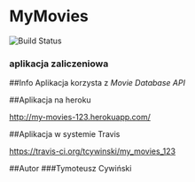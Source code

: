 # MyMovies 
<img src="https://travis-ci.org/tcywinski/my_movies_123.svg?branch=master" alt="Build Status" />

### aplikacja zaliczeniowa

##Info
Aplikacja korzysta z *Movie Database API*

##Aplikacja na heroku

http://my-movies-123.herokuapp.com/


##Aplikacja w systemie Travis

https://travis-ci.org/tcywinski/my_movies_123



##Autor
###Tymoteusz Cywiński

